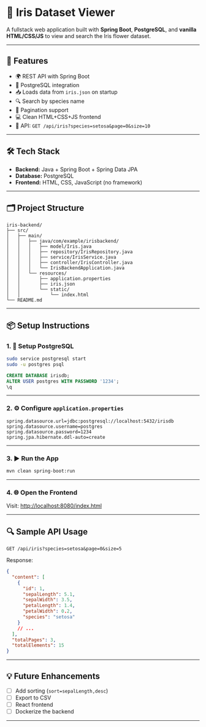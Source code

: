 # 🌸 Iris Dataset Viewer

A fullstack web application built with **Spring Boot**, **PostgreSQL**, and **vanilla HTML/CSS/JS** to view and search the Iris flower dataset.

---

## 🚀 Features

- 🌍 REST API with Spring Boot
- 🐘 PostgreSQL integration
- 📥 Loads data from `iris.json` on startup
- 🔍 Search by species name
- 📄 Pagination support
- 💻 Clean HTML+CSS+JS frontend
- 🧪 API: `GET /api/iris?species=setosa&page=0&size=10`

---

## 🛠 Tech Stack

- **Backend:** Java + Spring Boot + Spring Data JPA
- **Database:** PostgreSQL
- **Frontend:** HTML, CSS, JavaScript (no framework)

---

## 🗂 Project Structure

```
iris-backend/
├── src/
│   ├── main/
│   │   ├── java/com/example/irisbackend/
│   │   │   ├── model/Iris.java
│   │   │   ├── repository/IrisRepository.java
│   │   │   ├── service/IrisService.java
│   │   │   ├── controller/IrisController.java
│   │   │   └── IrisBackendApplication.java
│   │   └── resources/
│   │       ├── application.properties
│   │       ├── iris.json
│   │       └── static/
│   │           └── index.html
└── README.md
```

---

## 📦 Setup Instructions

### 1. 🐘 Setup PostgreSQL

```bash
sudo service postgresql start
sudo -u postgres psql
```

```sql
CREATE DATABASE irisdb;
ALTER USER postgres WITH PASSWORD '1234';
\q
```

---

### 2. ⚙️ Configure `application.properties`

```properties
spring.datasource.url=jdbc:postgresql://localhost:5432/irisdb
spring.datasource.username=postgres
spring.datasource.password=1234
spring.jpa.hibernate.ddl-auto=create
```

---

### 3. ▶️ Run the App

```bash
mvn clean spring-boot:run
```

---

### 4. 🌐 Open the Frontend

Visit: [http://localhost:8080/index.html](http://localhost:8080/index.html)

---

## 🔍 Sample API Usage

```
GET /api/iris?species=setosa&page=0&size=5
```

Response:

```json
{
  "content": [
    {
      "id": 1,
      "sepalLength": 5.1,
      "sepalWidth": 3.5,
      "petalLength": 1.4,
      "petalWidth": 0.2,
      "species": "setosa"
    }
    // ...
  ],
  "totalPages": 3,
  "totalElements": 15
}
```

---

## 💡 Future Enhancements

* [ ] Add sorting (`sort=sepalLength,desc`)
* [ ] Export to CSV
* [ ] React frontend
* [ ] Dockerize the backend

---
